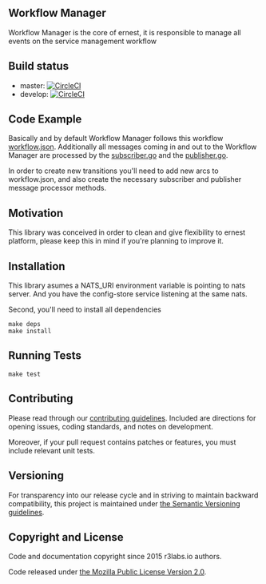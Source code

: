 ## Workflow Manager

Workflow Manager is the core of ernest, it is responsible to manage all events on the service management workflow

## Build status

* master:  [![CircleCI](https://circleci.com/gh/ernestio/workflow-manager/tree/master.svg?style=svg)](https://circleci.com/gh/ernestio/workflow-manager/tree/master)
* develop: [![CircleCI](https://circleci.com/gh/ernestio/workflow-manager/tree/develop.svg?style=svg)](https://circleci.com/gh/ernestio/workflow-manager/tree/develop)

## Code Example

Basically and by default Workflow Manager follows this workflow [workflow.json](workflow.json).
Additionally all messages coming in and out to the Workflow Manager are processed by the [subscriber.go](subscriber.go) and the [publisher.go](publisher.go).

In order to create new transitions you'll need to add new arcs to workflow.json, and also create the necessary subscriber and publisher message processor methods.

## Motivation

This library was conceived in order to clean and give flexibility to ernest platform, please keep this in mind if you're planning to improve it.

## Installation

This library asumes a NATS_URI environment variable is pointing to nats server. And you have the config-store service listening at the same nats.

Second, you'll need to install all dependencies
```
make deps
make install
```

## Running Tests

```
make test
```

## Contributing

Please read through our
[contributing guidelines](CONTRIBUTING.md).
Included are directions for opening issues, coding standards, and notes on
development.

Moreover, if your pull request contains patches or features, you must include
relevant unit tests.

## Versioning

For transparency into our release cycle and in striving to maintain backward
compatibility, this project is maintained under [the Semantic Versioning guidelines](http://semver.org/).

## Copyright and License

Code and documentation copyright since 2015 r3labs.io authors.

Code released under
[the Mozilla Public License Version 2.0](LICENSE).

